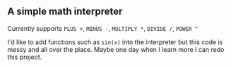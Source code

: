 ## A simple math interpreter
Currently supports `PLUS +`, `MINUS -`, `MULTIPLY *`, `DIVIDE /`, `POWER ^`

I'd like to add functions such as `sin(x)` into the interpreter but this code is messy and all over the place. Maybe one day when I learn more I can redo this project.